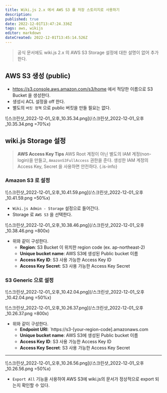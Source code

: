 ```yaml
---
title: Wiki.js 2.x 에서 AWS S3 를 저장 스토리지로 사용하기
description: 
published: true
date: 2022-12-01T13:47:24.336Z
tags: aws, wikijs
editor: markdown
dateCreated: 2022-12-01T13:45:14.526Z
---
```


> 공식 문서에도 wiki.js 2.x 의 AWS S3 Storage 설정에 대한 설명이 없어 추가한다.

## AWS S3 생성 (public)

- https://s3.console.aws.amazon.com/s3/home 에서 적당한 이름으로 S3 Bucket 을 생성한다.
- 생성시 ACL 설정을 off 한다.
- 별도의 `버킷 정책` 으로 public 버킷을 만들 필요는 없다.

![스크린샷_2022-12-01_오후_10.35.34.png](/스크린샷_2022-12-01_오후_10.35.34.png =70%x)

## wiki.js Storage 설정

  
> **AWS Access Key Tips**
> AWS Root 계정이 아닌 별도의 IAM 계정(non-login)을 만들고, `AmazonS3FullAccess` 권한을 준다.
> 생성한 IAM 계정의 Access Key, Secret 을 사용하면 안전하다.
{.is-info}

### Amazon S3 로 설정

![스크린샷_2022-12-01_오후_10.41.59.png](/스크린샷_2022-12-01_오후_10.41.59.png =50%x)

- `Wiki.js Admin - Storage` 설정으로 들어간다.
- Storage 로 `AWS S3` 을 선택한다.

![스크린샷_2022-12-01_오후_10.38.46.png](/스크린샷_2022-12-01_오후_10.38.46.png =800x)

- 위와 같이 구성한다.
  - **Region**: S3 Bucket 이 위치한 region code (ex. ap-northeast-2)
  - **Unique bucket name**: AWS S3에 생성된 Public bucket 이름
  - **Access Key ID**: S3 사용 가능한 Access Key ID
  - **Access Key Secret**: S3 사용 가능한 Access Key Secret

### S3 Generic 으로 설정

![스크린샷_2022-12-01_오후_10.42.04.png](/스크린샷_2022-12-01_오후_10.42.04.png =50%x)



![스크린샷_2022-12-01_오후_10.26.37.png](/스크린샷_2022-12-01_오후_10.26.37.png =800x)

- 위와 같이 구성한다.
  - **Endpoint URI**: `https://s3-[your-region-code].amazonaws.com
  - **Unique bucket name**: AWS S3에 생성된 Public bucket 이름
  - **Access Key ID**: S3 사용 가능한 Access Key ID
  - **Access Key Secret**: S3 사용 가능한 Access Key Secret


---

![스크린샷_2022-12-01_오후_10.26.56.png](/스크린샷_2022-12-01_오후_10.26.56.png =50%x)

- `Export All` 기능을 사용하여 AWS S3에 wiki.js의 문서가 정상적으로 export 되는지 확인할 수 있다.